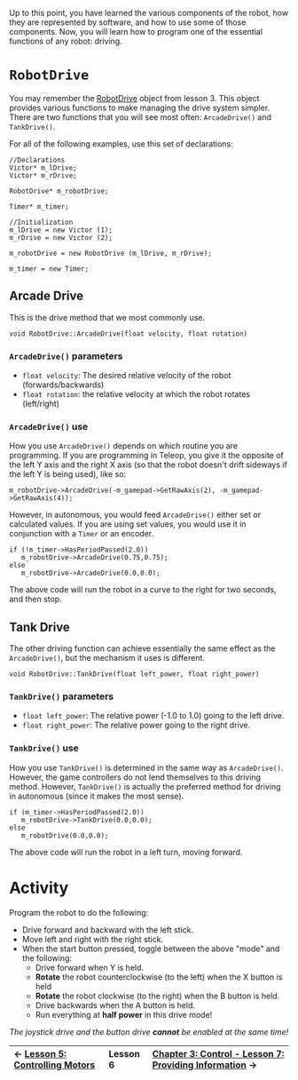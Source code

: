 Up to this point, you have learned the various components of the robot, how they are represented by software, and how to use some of those components. Now, you will learn how to program one of the essential functions of any robot: driving.



# `RobotDrive` #

You may remember the [RobotDrive](WPI_Lesson6#RobotDrive.md) object from lesson 3. This object provides various functions to make managing the drive system simpler. There are two functions that you will see most often: `ArcadeDrive()` and `TankDrive()`.

For all of the following examples, use this set of declarations:
```
//Declarations
Victor* m_lDrive;
Victor* m_rDrive;

RobotDrive* m_robotDrive;

Timer* m_timer;

//Initialization
m_lDrive = new Victor (1);
m_rDrive = new Victor (2);
 
m_robotDrive = new RobotDrive (m_lDrive, m_rDrive);

m_timer = new Timer;
```

## Arcade Drive ##

This is the drive method that we most commonly use.

```
void RobotDrive::ArcadeDrive(float velocity, float rotation)
```

### `ArcadeDrive()` parameters ###

  * `float velocity`: The desired relative velocity of the robot (forwards/backwards)
  * `float rotation`: the relative velocity at which the robot rotates (left/right)

### `ArcadeDrive()` use ###

How you use `ArcadeDrive()` depends on which routine you are programming. If you are programming in Teleop, you give it the opposite of the left Y axis and the right X axis (so that the robot doesn't drift sideways if the left Y is being used), like so:

```
m_robotDrive->ArcadeDrive(-m_gamepad->GetRawAxis(2), -m_gamepad->GetRawAxis(4));
```

However, in autonomous, you would feed `ArcadeDrive()` either set or calculated values. If you are using set values, you would use it in conjunction with a `Timer` or an encoder.

```
if (!m_timer->HasPeriodPassed(2.0))
   m_robotDrive->ArcadeDrive(0.75,0.75);
else
   m_robotDrive->ArcadeDrive(0.0,0.0);
```

The above code will run the robot in a curve to the right for two seconds, and then stop.

## Tank Drive ##

The other driving function can achieve essentially the same effect as the `ArcadeDrive()`, but the mechanism it uses is different.

```
void RobotDrive::TankDrive(float left_power, float right_power)
```

### `TankDrive()` parameters ###

  * `float left_power`: The relative power (-1.0 to 1.0) going to the left drive.
  * `float right_power`: The relative power going to the right drive.

### `TankDrive()` use ###

How you use `TankDrive()` is determined in the same way as `ArcadeDrive()`. However, the game controllers do not lend themselves to this driving method. However, `TankDrive()` is actually the preferred method for driving in autonomous (since it makes the most sense).

```
if (m_timer->HasPeriodPassed(2.0))
   m_robotDrive->TankDrive(0.0,0.0);
else
   m_robotDrive(0.0,0.0);
```

The above code will run the robot in a left turn, moving forward.

# Activity #

Program the robot to do the following:

  * Drive forward and backward with the left stick.
  * Move left and right with the right stick.
  * When the start button pressed, toggle between the above "mode" and the following:
    * Drive forward when Y is held.
    * **Rotate** the robot counterclockwise (to the left) when the X button is held
    * **Rotate** the robot clockwise (to the right) when the B button is held.
    * Drive backwards when the A button is held.
    * Run everything at **half power** in this drive mode!

_The joystick drive and the button drive **cannot** be enabled at the same time!_

| ← [Lesson 5: Controlling Motors](WPI_Lesson5.md) | **Lesson 6** | [Chapter 3: Control - Lesson 7: Providing Information](WPI_Lesson7.md) → |
|:---------------------------------------------------|:-------------|:---------------------------------------------------------------------------|